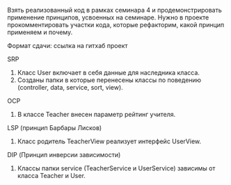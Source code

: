 Взять реализованный код в рамках семинара 4 и продемонстрировать применение принципов, усвоенных на семинаре.
Нужно в проекте прокомментировать участки кода, которые рефакторим, какой принцип применяем и почему.

Формат сдачи: ссылка на гитхаб проект


SRP
1. Класс User включает в себя данные для наследника класса.
2. Созданы папки в которые перенесены классы по поведению (controller, data, service, sort, view).

OCP
1. В классе Teacher внесен параметр рейтинг учителя.

LSP (принцип Барбары Лисков)
1. Класс родитель TeacherView реализует интерфейс UserView.

DIP (Принцип инверсии зависимости)
1. Классы папки service (TeacherService и UserService) зависимы от класса Teacher и User.





